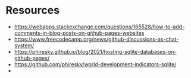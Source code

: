 # Resources

- https://webapps.stackexchange.com/questions/165528/how-to-add-comments-in-blog-posts-on-github-pages-websites
- https://www.freecodecamp.org/news/github-discussions-as-chat-system/
- https://phiresky.github.io/blog/2021/hosting-sqlite-databases-on-github-pages/
- https://github.com/phiresky/world-development-indicators-sqlite/
- 

